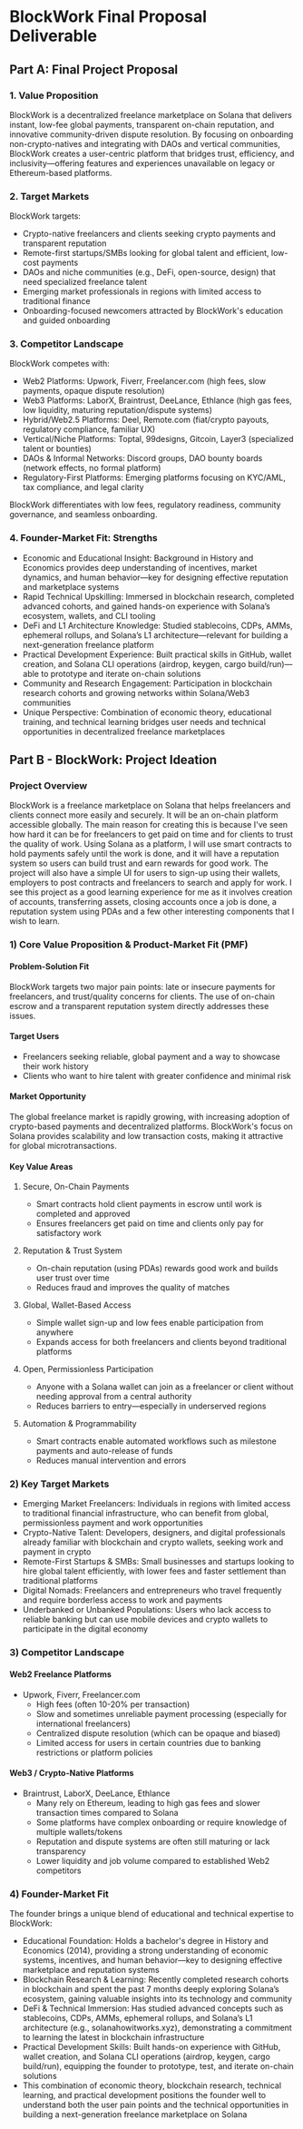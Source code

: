 # BlockWork Final Proposal Deliverable

## Part A: Final Project Proposal

### 1. Value Proposition
BlockWork is a decentralized freelance marketplace on Solana that delivers instant, low-fee global payments, transparent on-chain reputation, and innovative community-driven dispute resolution. By focusing on onboarding non-crypto-natives and integrating with DAOs and vertical communities, BlockWork creates a user-centric platform that bridges trust, efficiency, and inclusivity—offering features and experiences unavailable on legacy or Ethereum-based platforms.

### 2. Target Markets
BlockWork targets:
- Crypto-native freelancers and clients seeking crypto payments and transparent reputation
- Remote-first startups/SMBs looking for global talent and efficient, low-cost payments
- DAOs and niche communities (e.g., DeFi, open-source, design) that need specialized freelance talent
- Emerging market professionals in regions with limited access to traditional finance
- Onboarding-focused newcomers attracted by BlockWork's education and guided onboarding

### 3. Competitor Landscape
BlockWork competes with:
- Web2 Platforms: Upwork, Fiverr, Freelancer.com (high fees, slow payments, opaque dispute resolution)
- Web3 Platforms: LaborX, Braintrust, DeeLance, Ethlance (high gas fees, low liquidity, maturing reputation/dispute systems)
- Hybrid/Web2.5 Platforms: Deel, Remote.com (fiat/crypto payouts, regulatory compliance, familiar UX)
- Vertical/Niche Platforms: Toptal, 99designs, Gitcoin, Layer3 (specialized talent or bounties)
- DAOs & Informal Networks: Discord groups, DAO bounty boards (network effects, no formal platform)
- Regulatory-First Platforms: Emerging platforms focusing on KYC/AML, tax compliance, and legal clarity

BlockWork differentiates with low fees, regulatory readiness, community governance, and seamless onboarding.

### 4. Founder-Market Fit: Strengths
- Economic and Educational Insight: Background in History and Economics provides deep understanding of incentives, market dynamics, and human behavior—key for designing effective reputation and marketplace systems
- Rapid Technical Upskilling: Immersed in blockchain research, completed advanced cohorts, and gained hands-on experience with Solana’s ecosystem, wallets, and CLI tooling
- DeFi and L1 Architecture Knowledge: Studied stablecoins, CDPs, AMMs, ephemeral rollups, and Solana’s L1 architecture—relevant for building a next-generation freelance platform
- Practical Development Experience: Built practical skills in GitHub, wallet creation, and Solana CLI operations (airdrop, keygen, cargo build/run)—able to prototype and iterate on-chain solutions
- Community and Research Engagement: Participation in blockchain research cohorts and growing networks within Solana/Web3 communities
- Unique Perspective: Combination of economic theory, educational training, and technical learning bridges user needs and technical opportunities in decentralized freelance marketplaces

## Part B - BlockWork: Project Ideation

### Project Overview
BlockWork is a freelance marketplace on Solana that helps freelancers and clients connect more easily and securely. It will be an on-chain platform accessible globally. The main reason for creating this is because I've seen how hard it can be for freelancers to get paid on time and for clients to trust the quality of work. Using Solana as a platform, I will use smart contracts to hold payments safely until the work is done, and it will have a reputation system so users can build trust and earn rewards for good work. The project will also have a simple UI for users to sign-up using their wallets, employers to post contracts and freelancers to search and apply for work. I see this project as a good learning experience for me as it involves creation of accounts, transferring assets, closing accounts once a job is done, a reputation system using PDAs and a few other interesting components that I wish to learn.

### 1) Core Value Proposition & Product-Market Fit (PMF)

#### Problem-Solution Fit
BlockWork targets two major pain points: late or insecure payments for freelancers, and trust/quality concerns for clients. The use of on-chain escrow and a transparent reputation system directly addresses these issues.

#### Target Users
- Freelancers seeking reliable, global payment and a way to showcase their work history
- Clients who want to hire talent with greater confidence and minimal risk

#### Market Opportunity
The global freelance market is rapidly growing, with increasing adoption of crypto-based payments and decentralized platforms. BlockWork's focus on Solana provides scalability and low transaction costs, making it attractive for global microtransactions.

#### Key Value Areas
1. Secure, On-Chain Payments
   - Smart contracts hold client payments in escrow until work is completed and approved
   - Ensures freelancers get paid on time and clients only pay for satisfactory work

2. Reputation & Trust System
   - On-chain reputation (using PDAs) rewards good work and builds user trust over time
   - Reduces fraud and improves the quality of matches

3. Global, Wallet-Based Access
   - Simple wallet sign-up and low fees enable participation from anywhere
   - Expands access for both freelancers and clients beyond traditional platforms

4. Open, Permissionless Participation
   - Anyone with a Solana wallet can join as a freelancer or client without needing approval from a central authority
   - Reduces barriers to entry—especially in underserved regions

5. Automation & Programmability
   - Smart contracts enable automated workflows such as milestone payments and auto-release of funds
   - Reduces manual intervention and errors

### 2) Key Target Markets
- Emerging Market Freelancers: Individuals in regions with limited access to traditional financial infrastructure, who can benefit from global, permissionless payment and work opportunities
- Crypto-Native Talent: Developers, designers, and digital professionals already familiar with blockchain and crypto wallets, seeking work and payment in crypto
- Remote-First Startups & SMBs: Small businesses and startups looking to hire global talent efficiently, with lower fees and faster settlement than traditional platforms
- Digital Nomads: Freelancers and entrepreneurs who travel frequently and require borderless access to work and payments
- Underbanked or Unbanked Populations: Users who lack access to reliable banking but can use mobile devices and crypto wallets to participate in the digital economy

### 3) Competitor Landscape

#### Web2 Freelance Platforms
- Upwork, Fiverr, Freelancer.com
  - High fees (often 10-20% per transaction)
  - Slow and sometimes unreliable payment processing (especially for international freelancers)
  - Centralized dispute resolution (which can be opaque and biased)
  - Limited access for users in certain countries due to banking restrictions or platform policies

#### Web3 / Crypto-Native Platforms
- Braintrust, LaborX, DeeLance, Ethlance
  - Many rely on Ethereum, leading to high gas fees and slower transaction times compared to Solana
  - Some platforms have complex onboarding or require knowledge of multiple wallets/tokens
  - Reputation and dispute systems are often still maturing or lack transparency
  - Lower liquidity and job volume compared to established Web2 competitors

### 4) Founder-Market Fit
The founder brings a unique blend of educational and technical expertise to BlockWork:
- Educational Foundation: Holds a bachelor's degree in History and Economics (2014), providing a strong understanding of economic systems, incentives, and human behavior—key to designing effective marketplace and reputation systems
- Blockchain Research & Learning: Recently completed research cohorts in blockchain and spent the past 7 months deeply exploring Solana’s ecosystem, gaining valuable insights into its technology and community
- DeFi & Technical Immersion: Has studied advanced concepts such as stablecoins, CDPs, AMMs, ephemeral rollups, and Solana’s L1 architecture (e.g., solanahowitworks.xyz), demonstrating a commitment to learning the latest in blockchain infrastructure
- Practical Development Skills: Built hands-on experience with GitHub, wallet creation, and Solana CLI operations (airdrop, keygen, cargo build/run), equipping the founder to prototype, test, and iterate on-chain solutions
- This combination of economic theory, blockchain research, technical learning, and practical development positions the founder well to understand both the user pain points and the technical opportunities in building a next-generation freelance marketplace on Solana
